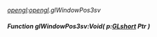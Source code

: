 _[opengl](../../modules/opengl/opengl-module.md):[opengl](../../modules/opengl/opengl-module.md).glWindowPos3sv_
##### Function glWindowPos3sv:Void( p:[GLshort](../../modules/opengl/opengl-glshort.md) Ptr )
